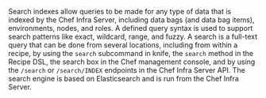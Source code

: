 Search indexes allow queries to be made for any type of data that is
indexed by the Chef Infra Server, including data bags (and data bag
items), environments, nodes, and roles. A defined query syntax is used
to support search patterns like exact, wildcard, range, and fuzzy. A
search is a full-text query that can be done from several locations,
including from within a recipe, by using the `search` subcommand in
knife, the `search` method in the Recipe DSL, the search box in the Chef
management console, and by using the `/search` or `/search/INDEX`
endpoints in the Chef Infra Server API. The search engine is based on Elasticsearch and is run from the Chef Infra Server.
